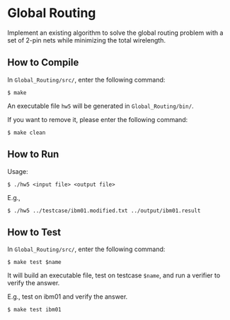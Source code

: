 # Global Routing
Implement an existing algorithm to solve the global routing problem with a set of 2-pin nets while minimizing the total wirelength.

## How to Compile
In `Global_Routing/src/`, enter the following command:
```
$ make
```
An executable file `hw5` will be generated in `Global_Routing/bin/`.

If you want to remove it, please enter the following command:
```
$ make clean
```

## How to Run
Usage:
```
$ ./hw5 <input file> <output file>
```

E.g.,
```
$ ./hw5 ../testcase/ibm01.modified.txt ../output/ibm01.result
```

## How to Test
In `Global_Routing/src/`, enter the following command:
```
$ make test $name
```
It will build an executable file, test on testcase `$name`, and run a verifier to verify the answer.

E.g., test on ibm01 and verify the answer.
```
$ make test ibm01
```
